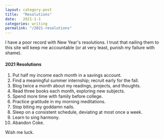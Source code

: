 ```yaml
---
layout: category-post
title:  "Resolutions"
date:   2021-1-1
categories: writing
permalink: "/2021-resolutions"
---
```


I have a poor record with New Year's resolutions. I trust that nailing them to this site will keep me accountable (or at very least, punish my failure with shame).

#### 2021 Resolutions

1. Put half my income each month in a savings account.
2. Find a meaningful summer internship; recruit early for the fall.
3. Blog twice a month about my readings, projects, and thoughts.
4. Read three books each month, exploring new subjects.
5. Spend more time with family before college.
6. Practice gratitude in my morning meditations.
7. Stop biting my goddamn nails.
8. Sleep on a consistent schedule, deviating at most once a week.
9. Learn to sing harmony.
10. Abandon Coke.

Wish me luck.